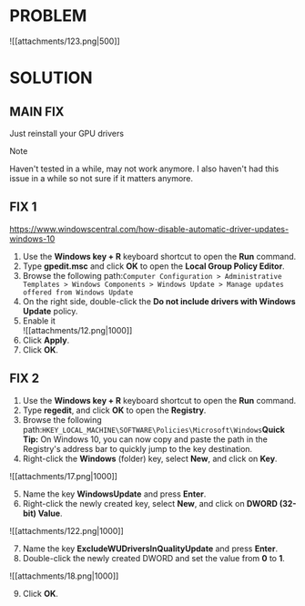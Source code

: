 # PROBLEM

![[attachments/123.png|500]]

# SOLUTION

## MAIN FIX

Just reinstall your GPU drivers

> [!NOTE]  
> Haven't tested in a while, may not work anymore. I also haven't had this issue in a while so not sure if it matters anymore.

## FIX 1

https://www.windowscentral.com/how-disable-automatic-driver-updates-windows-10
1. Use the **Windows key + R** keyboard shortcut to open the **Run** command.
2. Type **gpedit.msc** and click **OK** to open the **Local Group Policy Editor**.
3. Browse the following path:`Computer Configuration > Administrative Templates > Windows Components > Windows Update > Manage updates offered from Windows Update`
4. On the right side, double-click the **Do not include drivers with Windows Update** policy.
5. Enable it  
![[attachments/12.png|1000]]
6. Click **Apply**. 
7. Click **OK**.

## FIX 2

1. Use the **Windows key + R** keyboard shortcut to open the **Run** command.
2. Type **regedit**, and click **OK** to open the **Registry**.
3. Browse the following path:`HKEY_LOCAL_MACHINE\SOFTWARE\Policies\Microsoft\Windows`**Quick Tip:** On Windows 10, you can now copy and paste the path in the Registry's address bar to quickly jump to the key destination.
4. Right-click the **Windows** (folder) key, select **New**, and click on **Key**.

![[attachments/17.png|1000]]

5. Name the key **WindowsUpdate** and press **Enter**.
6. Right-click the newly created key, select **New**, and click on **DWORD (32-bit) Value**.

![[attachments/122.png|1000]]

7. Name the key **ExcludeWUDriversInQualityUpdate** and press **Enter**.
8. Double-click the newly created DWORD and set the value from **0** to **1**.

![[attachments/18.png|1000]]

9. Click **OK**.